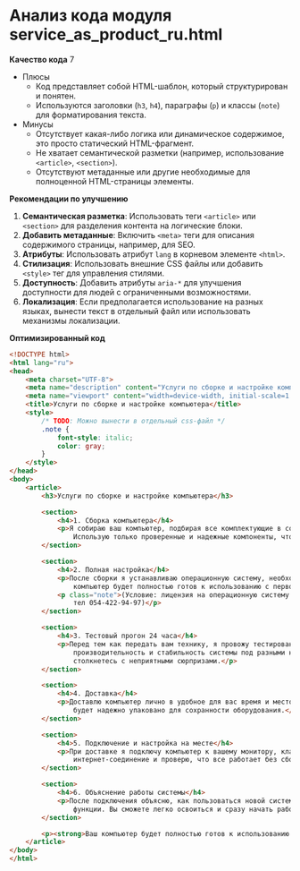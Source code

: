 # Анализ кода модуля service_as_product_ru.html

**Качество кода**
7
- Плюсы
    - Код представляет собой HTML-шаблон, который структурирован и понятен.
    - Используются заголовки (`h3`, `h4`), параграфы (`p`) и классы (`note`) для форматирования текста.
- Минусы
    - Отсутствует какая-либо логика или динамическое содержимое, это просто статический HTML-фрагмент.
    - Не хватает семантической разметки (например, использование `<article>`, `<section>`).
    - Отсутствуют метаданные или другие необходимые для полноценной HTML-страницы элементы.

**Рекомендации по улучшению**
1.  **Семантическая разметка**: Использовать теги `<article>` или `<section>` для разделения контента на логические блоки.
2.  **Добавить метаданные**: Включить `<meta>` теги для описания содержимого страницы, например, для SEO.
3.  **Атрибуты**: Использовать атрибут `lang` в корневом элементе `<html>`.
4.  **Стилизация**: Использовать внешние CSS файлы или добавить `<style>` тег для управления стилями.
5.  **Доступность**: Добавить атрибуты `aria-*` для улучшения доступности для людей с ограниченными возможностями.
6.  **Локализация**: Если предполагается использование на разных языках, вынести текст в отдельный файл или использовать механизмы локализации.

**Оптимизированный код**
```html
<!DOCTYPE html>
<html lang="ru">
<head>
    <meta charset="UTF-8">
    <meta name="description" content="Услуги по сборке и настройке компьютера">
    <meta name="viewport" content="width=device-width, initial-scale=1.0">
    <title>Услуги по сборке и настройке компьютера</title>
    <style>
        /* TODO: Можно вынести в отдельный css-файл */
        .note {
            font-style: italic;
            color: gray;
        }
    </style>
</head>
<body>
    <article>
        <h3>Услуги по сборке и настройке компьютера</h3>

        <section>
            <h4>1. Сборка компьютера</h4>
            <p>Я собираю ваш компьютер, подбирая все комплектующие в соответствии с вашими требованиями и задачами.
                Использую только проверенные и надежные компоненты, чтобы система работала стабильно и долгое время.</p>
        </section>

        <section>
            <h4>2. Полная настройка</h4>
            <p>После сборки я устанавливаю операционную систему, необходимые драйверы и программы, делаю все обновления. Ваш
                компьютер будет полностью готов к использованию с первого включения.</p>
            <p class="note">(Условие: лицензия на операционную систему и другие программы НЕ ВХОДЯТ в стоимость. Подробнее по
                тел 054-422-94-97)</p>
        </section>

        <section>
            <h4>3. Тестовый прогон 24 часа</h4>
            <p>Перед тем как передать вам технику, я провожу тестирование в течение 24 часов, чтобы проверить
                производительность и стабильность системы под разными нагрузками. Это гарантирует, что после получения вы не
                столкнетесь с неприятными сюрпризами.</p>
        </section>

        <section>
            <h4>4. Доставка</h4>
            <p>Доставлю компьютер лично в удобное для вас время и место, будь то дом или офис. При транспортировке все
                будет надежно упаковано для сохранности оборудования.</p>
        </section>

        <section>
            <h4>5. Подключение и настройка на месте</h4>
            <p>При доставке я подключу компьютер к вашему монитору, клавиатуре, мыши и другим устройствам. Настрою
                интернет-соединение и проверю, что все работает без сбоев.</p>
        </section>

        <section>
            <h4>6. Объяснение работы системы</h4>
            <p>После подключения объясню, как пользоваться новой системой, отвечу на все ваши вопросы и покажу основные
                функции. Вы сможете легко освоиться и сразу начать работу.</p>
        </section>

        <p><strong>Ваш компьютер будет полностью готов к использованию сразу же после доставки.</strong></p>
    </article>
</body>
</html>
```
